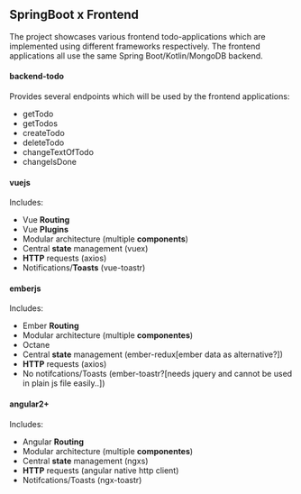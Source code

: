## SpringBoot x Frontend

The project showcases various frontend todo-applications which are implemented using different frameworks respectively. The frontend applications all use the same Spring Boot/Kotlin/MongoDB backend.

#### backend-todo

Provides several endpoints which will be used by the frontend applications:

- getTodo
- getTodos
- createTodo
- deleteTodo
- changeTextOfTodo
- changeIsDone

#### vuejs

Includes:

- Vue **Routing**
- Vue **Plugins**
- Modular architecture (multiple **components**)
- Central **state** management (vuex)
- **HTTP** requests (axios)
- Notifications/**Toasts** (vue-toastr)

#### emberjs

Includes:

- Ember **Routing**
- Modular architecture (multiple **componentes**)
- Octane
- Central **state** management (ember-redux[ember data as alternative?])
- **HTTP** requests (axios)
- No notifcations/Toasts (ember-toastr?[needs jquery and cannot be used in plain js file easily..])

#### angular2+

Includes:

- Angular **Routing**
- Modular architecture (multiple **componentes**)
- Central **state** management (ngxs)
- **HTTP** requests (angular native http client)
- Notifcations/Toasts (ngx-toastr)